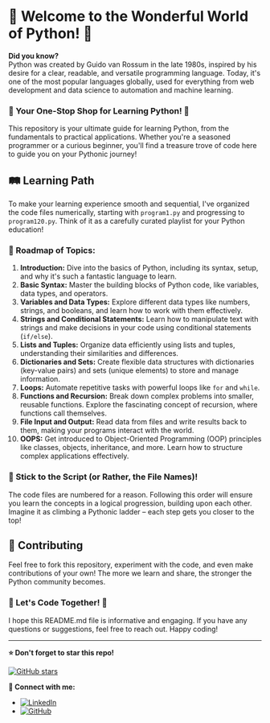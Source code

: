 # 🌟 Welcome to the Wonderful World of Python! 🌟

**Did you know?**  
Python was created by Guido van Rossum in the late 1980s, inspired by his desire for a clear, readable, and versatile programming language. Today, it's one of the most popular languages globally, used for everything from web development and data science to automation and machine learning.

### 🐍 Your One-Stop Shop for Learning Python! 🐍

This repository is your ultimate guide for learning Python, from the fundamentals to practical applications. Whether you're a seasoned programmer or a curious beginner, you'll find a treasure trove of code here to guide you on your Pythonic journey!

## 🛤️ Learning Path

To make your learning experience smooth and sequential, I've organized the code files numerically, starting with `program1.py` and progressing to `program120.py`. Think of it as a carefully curated playlist for your Python education!

### 🚀 Roadmap of Topics:

1. **Introduction:** Dive into the basics of Python, including its syntax, setup, and why it's such a fantastic language to learn.
2. **Basic Syntax:** Master the building blocks of Python code, like variables, data types, and operators.
3. **Variables and Data Types:** Explore different data types like numbers, strings, and booleans, and learn how to work with them effectively.
4. **Strings and Conditional Statements:** Learn how to manipulate text with strings and make decisions in your code using conditional statements (`if/else`).
5. **Lists and Tuples:** Organize data efficiently using lists and tuples, understanding their similarities and differences.
6. **Dictionaries and Sets:** Create flexible data structures with dictionaries (key-value pairs) and sets (unique elements) to store and manage information.
7. **Loops:** Automate repetitive tasks with powerful loops like `for` and `while`.
8. **Functions and Recursion:** Break down complex problems into smaller, reusable functions. Explore the fascinating concept of recursion, where functions call themselves.
9. **File Input and Output:** Read data from files and write results back to them, making your programs interact with the world.
10. **OOPS:** Get introduced to Object-Oriented Programming (OOP) principles like classes, objects, inheritance, and more. Learn how to structure complex applications effectively.


### 📜 Stick to the Script (or Rather, the File Names)!

The code files are numbered for a reason. Following this order will ensure you learn the concepts in a logical progression, building upon each other. Imagine it as climbing a Pythonic ladder – each step gets you closer to the top!

## 🤝 Contributing

Feel free to fork this repository, experiment with the code, and even make contributions of your own! The more we learn and share, the stronger the Python community becomes.

### 🌟 Let's Code Together! 🌟

I hope this README.md file is informative and engaging. If you have any questions or suggestions, feel free to reach out. Happy coding!

---

**⭐ Don't forget to star this repo!**

[![GitHub stars](https://img.shields.io/github/stars/ghulamhussainkhuhro/Python_For_Absolute_Beginners.svg?style=social&label=Star&maxAge=2592000)](https://github.com/ghulamhussainkhuhro/Python_For_Absolute_Beginners)

**👤 Connect with me:**

- [![LinkedIn](https://img.shields.io/badge/LinkedIn-Connect-blue?logo=linkedin&style=social)](https://www.linkedin.com/in/ghulamhussainkhuhro)
- [![GitHub](https://img.shields.io/badge/GitHub-Follow-black?logo=github&style=social)](https://github.com/ghulamhussainkhuhro)

